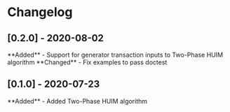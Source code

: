 Changelog
==========

<h2>[0.2.0] - 2020-08-02</h2>
**Added**
- Support for generator transaction inputs to Two-Phase HUIM algorithm
**Changed**
- Fix examples to pass doctest

<h2>[0.1.0] - 2020-07-23</h2>
**Added**
- Added Two-Phase HUIM algorithm
